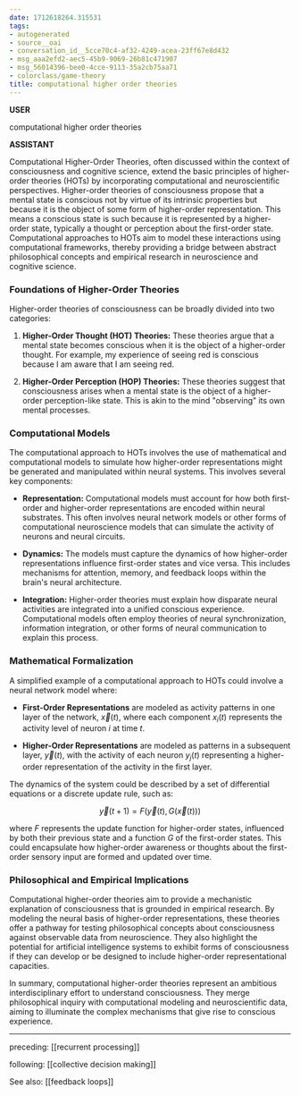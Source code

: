 ```yaml
---
date: 1712618264.315531
tags:
- autogenerated
- source__oai
- conversation_id__5cce70c4-af32-4249-acea-23ff67e8d432
- msg_aaa2efd2-aec5-45b9-9069-26b81c471907
- msg_56014396-bee0-4cce-9113-35a2cb75aa71
- colorclass/game-theory
title: computational higher order theories
---
```


**USER**

computational higher order theories


**ASSISTANT**

Computational Higher-Order Theories, often discussed within the context of consciousness and cognitive science, extend the basic principles of higher-order theories (HOTs) by incorporating computational and neuroscientific perspectives. Higher-order theories of consciousness propose that a mental state is conscious not by virtue of its intrinsic properties but because it is the object of some form of higher-order representation. This means a conscious state is such because it is represented by a higher-order state, typically a thought or perception about the first-order state. Computational approaches to HOTs aim to model these interactions using computational frameworks, thereby providing a bridge between abstract philosophical concepts and empirical research in neuroscience and cognitive science.

### Foundations of Higher-Order Theories

Higher-order theories of consciousness can be broadly divided into two categories:

1. **Higher-Order Thought (HOT) Theories:** These theories argue that a mental state becomes conscious when it is the object of a higher-order thought. For example, my experience of seeing red is conscious because I am aware that I am seeing red.
   
2. **Higher-Order Perception (HOP) Theories:** These theories suggest that consciousness arises when a mental state is the object of a higher-order perception-like state. This is akin to the mind "observing" its own mental processes.

### Computational Models

The computational approach to HOTs involves the use of mathematical and computational models to simulate how higher-order representations might be generated and manipulated within neural systems. This involves several key components:

- **Representation:** Computational models must account for how both first-order and higher-order representations are encoded within neural substrates. This often involves neural network models or other forms of computational neuroscience models that can simulate the activity of neurons and neural circuits.

- **Dynamics:** The models must capture the dynamics of how higher-order representations influence first-order states and vice versa. This includes mechanisms for attention, memory, and feedback loops within the brain's neural architecture.

- **Integration:** Higher-order theories must explain how disparate neural activities are integrated into a unified conscious experience. Computational models often employ theories of neural synchronization, information integration, or other forms of neural communication to explain this process.

### Mathematical Formalization

A simplified example of a computational approach to HOTs could involve a neural network model where:

- **First-Order Representations** are modeled as activity patterns in one layer of the network, $\vec{x}(t)$, where each component $x_i(t)$ represents the activity level of neuron $i$ at time $t$.
  
- **Higher-Order Representations** are modeled as patterns in a subsequent layer, $\vec{y}(t)$, with the activity of each neuron $y_j(t)$ representing a higher-order representation of the activity in the first layer.

The dynamics of the system could be described by a set of differential equations or a discrete update rule, such as:

$$\vec{y}(t+1) = F(\vec{y}(t), G(\vec{x}(t)))$$

where $F$ represents the update function for higher-order states, influenced by both their previous state and a function $G$ of the first-order states. This could encapsulate how higher-order awareness or thoughts about the first-order sensory input are formed and updated over time.

### Philosophical and Empirical Implications

Computational higher-order theories aim to provide a mechanistic explanation of consciousness that is grounded in empirical research. By modeling the neural basis of higher-order representations, these theories offer a pathway for testing philosophical concepts about consciousness against observable data from neuroscience. They also highlight the potential for artificial intelligence systems to exhibit forms of consciousness if they can develop or be designed to include higher-order representational capacities.

In summary, computational higher-order theories represent an ambitious interdisciplinary effort to understand consciousness. They merge philosophical inquiry with computational modeling and neuroscientific data, aiming to illuminate the complex mechanisms that give rise to conscious experience.


---

preceding: [[recurrent processing]]  


following: [[collective decision making]]

See also: [[feedback loops]]